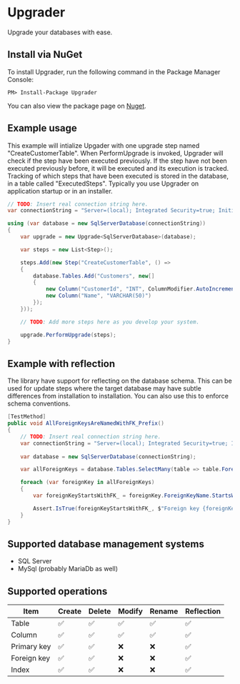 # Upgrader
Upgrade your databases with ease.

## Install via NuGet
To install Upgrader, run the following command in the Package Manager Console:

```
PM> Install-Package Upgrader
```

You can also view the package page on [Nuget](https://www.nuget.org/packages/Upgrader/).

## Example usage
This example will intialize Upgader with one upgrade step named "CreateCustomerTable". When PerformUpgrade is invoked, Upgrader will check if the step have been executed previously. If the step have not been executed previously before, it will be executed and its execution is tracked. Tracking of which steps that have been executed is stored in the database, in a table called "ExecutedSteps". Typically you use Upgrader on application startup or in an installer.

```csharp
// TODO: Insert real connection string here.
var connectionString = "Server=(local); Integrated Security=true; Initial Catalog=Acme";

using (var database = new SqlServerDatabase(connectionString))
{ 
	var upgrade = new Upgrade<SqlServerDatabase>(database);

	var steps = new List<Step>();

	steps.Add(new Step("CreateCustomerTable", () => 
	{
		database.Tables.Add("Customers", new[]
		{
			new Column("CustomerId", "INT", ColumnModifier.AutoIncrementPrimaryKey), 
			new Column("Name", "VARCHAR(50)")
		});                            
	}));

	// TODO: Add more steps here as you develop your system.

	upgrade.PerformUpgrade(steps);
}
```

## Example with reflection
The library have support for reflecting on the database schema. This can be used for update steps where the target database may have subtle differences from installation to installation. You can also use this to enforce schema conventions.

```csharp
[TestMethod]
public void AllForeignKeysAreNamedWithFK_Prefix()
{
    // TODO: Insert real connection string here.
    var connectionString = "Server=(local); Integrated Security=true; Initial Catalog=Acme";
    
    var database = new SqlServerDatabase(connectionString);

    var allForeignKeys = database.Tables.SelectMany(table => table.ForeignKeys);

    foreach (var foreignKey in allForeignKeys)
    {
        var foreignKeyStartsWithFK_ = foreignKey.ForeignKeyName.StartsWith("FK_");

        Assert.IsTrue(foreignKeyStartsWithFK_, $"Foreign key {foreignKey.ForeignKeyName} on table {foreignKey.TableName} does not start with \"FK_\".");
    }
}
```


## Supported database management systems
- SQL Server
- MySql (probably MariaDb as well)



## Supported operations
Item | Create | Delete | Modify | Rename | Reflection
---- | ------ | ------ | ------ | ------ | ----------
Table | :white_check_mark: | :white_check_mark: | :white_check_mark: | :white_check_mark: | :white_check_mark:
Column | :white_check_mark: | :white_check_mark: | :white_check_mark: | :white_check_mark: | :white_check_mark:
Primary key | :white_check_mark: | :white_check_mark: | :x: | :x: | :white_check_mark:
Foreign key | :white_check_mark: | :white_check_mark: | :x: | :x: | :white_check_mark:
Index | :white_check_mark: | :white_check_mark: | :x: | :x: | :white_check_mark:
